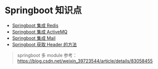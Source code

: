 # Springboot 知识点
* [Springboot 集成 Redis](./springbootredis/README.md)
* [Springboot 集成 ActiveMQ](./springbootactivemq/README.md)
* [Springboot 集成 Mail](./springbootmail/README.md)
* [Springboot 获取 Header 的方法](./springbootheader/README.md)




> springboot 多 module 参考： https://blog.csdn.net/weixin_39723544/article/details/83058455
